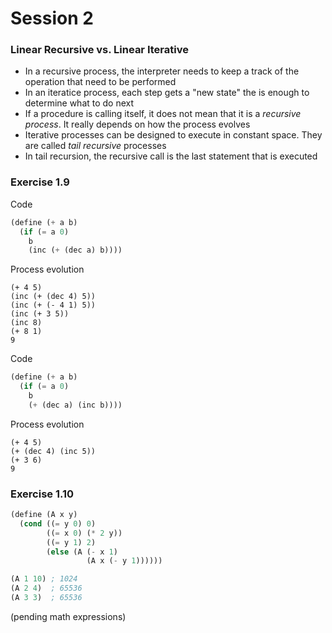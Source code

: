 # Session 2

### Linear Recursive vs. Linear Iterative

- In a recursive process, the interpreter needs to keep a track of the operation that need to be performed
- In an iteratice process, each step gets a "new state" the is enough to determine what to do next
- If a procedure is calling itself, it does not mean that it is a *recursive process*. It really depends on how the process evolves
- Iterative processes can be designed to execute in constant space. They are called *tail recursive* processes
- In tail recursion, the recursive call is the last statement that is executed

### Exercise 1.9

Code
```scheme
(define (+ a b)
  (if (= a 0)
    b
    (inc (+ (dec a) b))))
```

Process evolution
```text
(+ 4 5)
(inc (+ (dec 4) 5))
(inc (+ (- 4 1) 5))
(inc (+ 3 5))
(inc 8)
(+ 8 1)
9
```

Code
```scheme
(define (+ a b)
  (if (= a 0)
    b
    (+ (dec a) (inc b))))
```

Process evolution
```text
(+ 4 5)
(+ (dec 4) (inc 5))
(+ 3 6)
9
```

### Exercise 1.10

```scheme
(define (A x y)
  (cond ((= y 0) 0)
        ((= x 0) (* 2 y))
        ((= y 1) 2)
        (else (A (- x 1)
                 (A x (- y 1))))))

(A 1 10) ; 1024
(A 2 4)  ; 65536
(A 3 3)  ; 65536
```

(pending math expressions)
